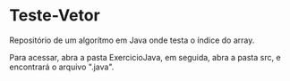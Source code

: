 # Teste-Vetor
 Repositório de um algorítmo em Java onde testa o índice do array.

 Para acessar, abra a pasta ExercicioJava, em seguida, abra a pasta src, e encontrará o arquivo ".java".
